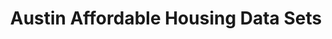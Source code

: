 ---
schema: default
title: Austin Affordable Housing Data Sets
organization: Austin
notes: Austin Affordable Housing Data Set
resources:
  - name: Austin Affordable Housing CSV
    url: 'https://data.austintexas.gov/api/views/x5p7-qyuv/rows.csv?accessType=DOWNLOAD'
    format: csv
category:
  - Affordable Housing
maintainers: Kevin Sun & Natasha Mathur
---